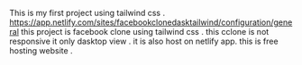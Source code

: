 This is my first project using tailwind css .
https://app.netlify.com/sites/facebookclonedasktailwind/configuration/general
this project is facebook clone using tailwind css  . this cclone is not responsive it only dasktop view  .
it is also host on netlify app. this is free hosting website .
